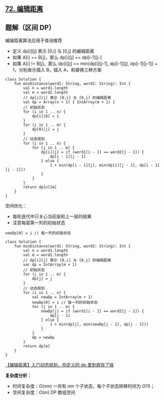## [72. 编辑距离](https://leetcode.cn/problems/edit-distance/description/)

## 题解（区间 DP）

编辑距离算法应用于查询推荐

- 定义 dp[i][j] 表示 [0,i] 与 [0,j] 的编辑距离
- 如果 A[i] == B[j]，那么 dp[i][j] == dp[i-1][j-]
- 如果 A[i] != B[j]，那么 dp[i][j] == min{dp[i][j-1], dp[i-1][j], dp[i-1][j-1]} + 1，分别表示插入 B，插入 A，和替换三种方案

```
class Solution {
    fun minDistance(word1: String, word2: String): Int {
        val n = word1.length
        val m = word2.length
        // dp[i][j] 表示 [0,i] 与 [0,j] 的编辑距离
        val dp = Array(n + 1) { IntArray(m + 1) }
        // 初始状态
        for (i in 1 .. n) {
            dp[i][0] = i
        }
        for (j in 1 .. m) {
            dp[0][j] = j
        }
        // 动态规划
        for (i in 1 .. n) {
            for (j in 1 .. m) {
                dp[i][j] = if (word1[i - 1] == word2[j - 1]) {
                    dp[i - 1][j - 1]
                } else {
                    1 + min(dp[i - 1][j], min(dp[i][j - 1], dp[i - 1][j - 1]))
                }
            }
        }
        return dp[n][m]
    }
}
```

空间优化：

- 每轮迭代中只关心当前层和上一层的结果
- 注意每层第一列的初始状态
```
newDp[0] = i // 每一列的初始状态
```

```
class Solution {
    fun minDistance(word1: String, word2: String): Int {
        val n = word1.length
        val m = word2.length
        // dp[i][j] 表示 [0,i] 与 [0,j] 的编辑距离
        var dp = IntArray(m + 1)
        // 初始状态
        for (j in 1 .. m) {
            dp[j] = j
        }
        // 动态规划
        for (i in 1 .. n) {
            val newDp = IntArray(m + 1)
            newDp[0] = i // 每一列的初始状态
            for (j in 1 .. m) {
                newDp[j] = if (word1[i - 1] == word2[j - 1]) {
                    dp[j - 1]
                } else {
                    1 + min(dp[j], min(newDp[j - 1], dp[j - 1]))
                }
            }
            dp = newDp
        }
        return dp[m]
    }
}
```

[【编辑距离】入门动态规划，你定义的 dp 里到底存了啥](https://leetcode.cn/problems/edit-distance/solutions/189676/edit-distance-by-ikaruga/)

**复杂度分析：**

- 时间复杂度：$O(nm)$ 一共有 $nm$ 个子状态，每个子状态转移时间为 $O(1)$；
- 空间复杂度：$O(m)$ DP 数组空间
